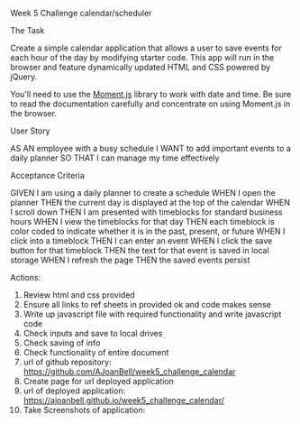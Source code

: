 Week 5 Challenge calendar/scheduler

The Task

Create a simple calendar application that allows a user to save events for each hour of the day by modifying starter code. This app will run in the browser and feature dynamically updated HTML and CSS powered by jQuery.

You'll need to use the [Moment.js](https://momentjs.com/) library to work with date and time. Be sure to read the documentation carefully and concentrate on using Moment.js in the browser.

User Story

AS AN employee with a busy schedule
I WANT to add important events to a daily planner
SO THAT I can manage my time effectively

Acceptance Criteria

GIVEN I am using a daily planner to create a schedule
WHEN I open the planner
THEN the current day is displayed at the top of the calendar
WHEN I scroll down
THEN I am presented with timeblocks for standard business hours
WHEN I view the timeblocks for that day
THEN each timeblock is color coded to indicate whether it is in the past, present, or future
WHEN I click into a timeblock
THEN I can enter an event
WHEN I click the save button for that timeblock
THEN the text for that event is saved in local storage
WHEN I refresh the page
THEN the saved events persist

Actions:

1. Review html and css provided
2. Ensure all links to ref sheets in provided ok and code makes sense
3. Write up javascript file with required functionality and write javascript code
4. Check inputs and save to local drives
5. Check saving of info
6. Check functionality of entire document
7. url of github repository: https://github.com/AJoanBell/week5_challenge_calendar
8. Create page for url deployed application
9. url of deployed application: https://ajoanbell.github.io/week5_challenge_calendar/
10. Take Screenshots of application:

